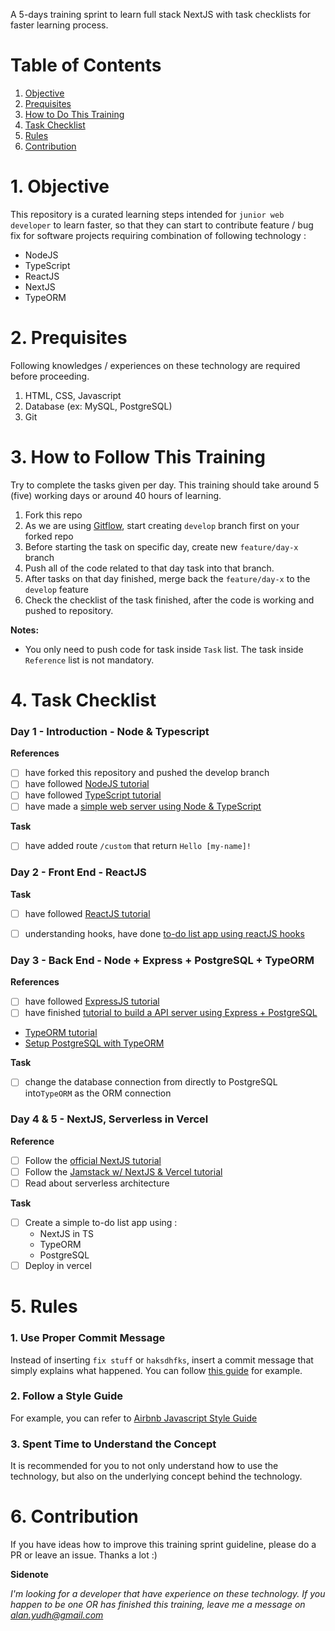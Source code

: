 A 5-days training sprint to learn full stack NextJS with task checklists for faster learning process.

# Table of Contents

1. [Objective](#objective)
2. [Prequisites](#prequisites)
3. [How to Do This Training](#how-to)
4. [Task Checklist](#tasks)
5. [Rules](#rules)
6. [Contribution](#contribution)


# 1. Objective <a name="objective"></a>

This repository is a curated learning steps intended for `junior web developer` to learn faster, so that they can start to contribute feature / bug fix for software projects requiring combination of following technology :

- NodeJS
- TypeScript
- ReactJS
- NextJS
- TypeORM

# 2. Prequisites <a name="prequisites"></a>

Following knowledges / experiences on these technology are required before proceeding.

1. HTML, CSS, Javascript
2. Database (ex: MySQL, PostgreSQL)
3. Git


# 3. How to Follow This Training <a name="how-to"></a>

Try to complete the tasks given per day. This training should take around 5 (five) working days or around 40 hours of learning.

1. Fork this repo
2. As we are using [Gitflow](https://datasift.github.io/gitflow/IntroducingGitFlow.html), start creating `develop` branch first on your forked repo
3. Before starting the task on specific day, create new `feature/day-x` branch
4. Push all of the code related to that day task into that branch. 
5. After tasks on that day finished, merge back the `feature/day-x` to the `develop` feature
6. Check the checklist of the task finished, after the code is working and pushed to repository.

**Notes:**

- You only need to push code for task inside `Task` list. The task inside `Reference` list is not mandatory.


# 4. Task Checklist <a name="tasks"></a>

### Day 1 - Introduction - Node & Typescript

**References**

- [ ] have forked this repository and pushed the develop branch
- [ ] have followed [NodeJS tutorial](https://www.tutorialspoint.com/nodejs/index.htm)
- [ ] have followed [TypeScript tutorial](https://www.tutorialspoint.com/typescript/index.htm)
- [ ] have made a [simple web server using Node & TypeScript](https://blog.risingstack.com/building-a-node-js-app-with-typescript-tutorial/)

**Task**

- [ ] have added route `/custom` that return `Hello [my-name]!`
 
 
### Day 2 - Front End - ReactJS

**Task**

- [ ] have followed [ReactJS tutorial](https://reactjs.org/tutorial/tutorial.html)
- [ ] understanding hooks, have done [to-do list app using reactJS hooks](https://www.digitalocean.com/community/tutorials/how-to-build-a-react-to-do-app-with-react-hooks)


### Day 3 - Back End - Node + Express + PostgreSQL + TypeORM

**References**

- [ ] have followed [ExpressJS tutorial](https://www.tutorialspoint.com/expressjs/index.htm)
- [ ] have finished [tutorial to build a API server using Express + PostgreSQL](https://blog.logrocket.com/setting-up-a-restful-api-with-node-js-and-postgresql-d96d6fc892d8/)
- [TypeORM tutorial](https://www.tutorialspoint.com/typeorm/typeorm_creating_a_simple_project.htm)
- [Setup PostgreSQL with TypeORM](https://medium.com/@shijin_nath/typescript-rest-api-with-express-js-mysql-and-typeorm-8331cea78b0c)

**Task**

- [ ] change the database connection from directly to PostgreSQL into`TypeORM` as the ORM connection


### Day 4 & 5 - NextJS, Serverless in Vercel

**Reference**

- [ ] Follow the [official NextJS tutorial](https://nextjs.org/learn/basics/create-nextjs-app)
- [ ] Follow the [Jamstack w/ NextJS & Vercel tutorial](https://www.freecodecamp.org/news/how-to-build-a-jamstack-site-with-next-js-and-vercel-jamstack-handbook/)
- [ ] Read about serverless architecture

**Task**

- [ ] Create a simple to-do list app using :
	- NextJS in TS
	- TypeORM
	- PostgreSQL
- [ ] Deploy in vercel
	
# 5. Rules <a name="rules"></a>

### 1. Use Proper Commit Message

Instead of inserting `fix stuff` or `haksdhfks`, insert a commit message that simply explains what happened. You can follow [this guide](https://chris.beams.io/posts/git-commit/) for example.

### 2. Follow a Style Guide

For example, you can refer to [Airbnb Javascript Style Guide](https://github.com/airbnb/javascript)

### 3. Spent Time to Understand the Concept

It is recommended for you to not only understand how to use the technology, but also on the underlying concept behind the technology.


# 6. Contribution <a name="contribution"></a>

If you have ideas how to improve this training sprint guideline, please do a PR or leave an issue. Thanks a lot :)



**Sidenote**

_I'm looking for a developer that have experience on these technology. If you happen to be one OR has finished this training, leave me a message on [alan.yudh@gmail.com](mailto:alan.yudh@gmail.com?subject=[GitHub]%20Source%205DayTraining%20NextJS)_
